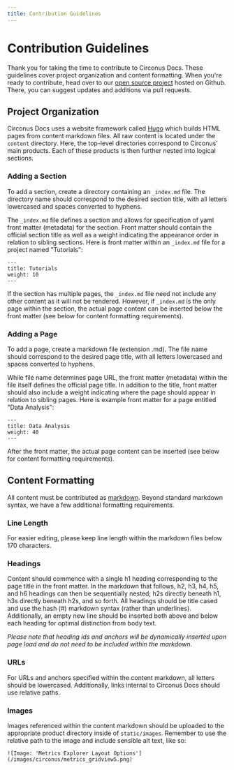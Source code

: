 ```yaml
---
title: Contribution Guidelines
---
```


# Contribution Guidelines

Thank you for taking the time to contribute to Circonus Docs. These guidelines cover project organization and content formatting. When you're ready to contribute, head 
over to our [open source project](https://github.com/circonus/docs) hosted on Github. There, you can suggest updates and additions via pull requests.    

## Project Organization

Circonus Docs uses a website framework called [Hugo](https://gohugo.io/documentation/) which builds HTML pages from content markdown files. All raw content is located 
under the `content` directory. Here, the top-level directories correspond to Circonus' main products. Each of these products is then further nested into logical 
sections. 

### Adding a Section

To add a section, create a directory containing an `_index.md` file. The directory name should correspond to the desired section title, with all letters lowercased and 
spaces converted to hyphens. 

The `_index.md` file defines a section and allows for specification of yaml front matter (metadata) for the section. Front matter should contain the official section 
title as well as a weight indicating the appearance order in relation to sibling sections. Here is front matter within an `_index.md` file for a project named 
"Tutorials":

```
---
title: Tutorials
weight: 10
---
```

If the section has multiple pages, the `_index.md` file need not include any other content as it will not be rendered. However, if `_index.md` is the only page within 
the section, the actual page content can be inserted below the front matter (see below for content formatting requirements).   

### Adding a Page

To add a page, create a markdown file (extension .md). The file name should correspond to the desired page title, with all letters lowercased and spaces converted to 
hyphens.  

While file name determines page URL, the front matter (metadata) within the file itself defines the official page title. In addition to the title, front matter should 
also include a weight indicating where the page should appear in relation to sibling pages. Here is example front matter for a page entitled "Data Analysis":

```
---
title: Data Analysis
weight: 40
---
``` 

After the front matter, the actual page content can be inserted (see below for content formatting requirements).  

## Content Formatting

All content must be contributed as [markdown](https://www.markdownguide.org/basic-syntax). Beyond standard markdown syntax, we have a few additional formatting 
requirements. 

### Line Length

For easier editing, please keep line length within the markdown files below 170 characters.

### Headings

Content should commence with a single h1 heading corresponding to the page title in the front matter. In the markdown that follows, h2, h3, h4, h5, and h6 headings 
can then be sequentially nested; h2s directly beneath h1, h3s directly beneath h2s, and so forth. All headings should be title cased and use the hash (#) markdown 
syntax (rather than underlines). Additionally, an empty new line should be inserted both above and below each heading for optimal distinction from body text. 

*Please note that heading ids and anchors will be dynamically inserted upon page load and do not need to be included within the markdown.*    

### URLs

For URLs and anchors specified within the content markdown, all letters should be lowercased. Additionally, links internal to Circonus Docs should use relative paths. 

### Images

Images referenced within the content markdown should be uploaded to the appropriate product directory inside of `static/images`. Remember to use the relative path to 
the image and include sensible alt text, like so:

```
![Image: 'Metrics Explorer Layout Options'](/images/circonus/metrics_gridview5.png)
``` 